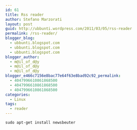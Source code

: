 ```yaml
---
id: 61
title: Rss reader
author: Stefano Marzorati
layout: post
guid: http://ubbunti.wordpress.com/2011/03/05/rss-reader
permalink: /rss-reader/
blogger_blog:
  - ubbunti.blogspot.com
  - ubbunti.blogspot.com
  - ubbunti.blogspot.com
blogger_author:
  - m@il_of_d@y
  - m@il_of_d@y
  - m@il_of_d@y
blogger_e466c7156e8bac77e64f63e8bad92c92_permalink:
  - 4047996610861868500
  - 4047996610861868500
  - 4047996610861868500
categories:
  - Linux
tags:
  - reader
---
```

`sudo apt-get install newsbeuter`